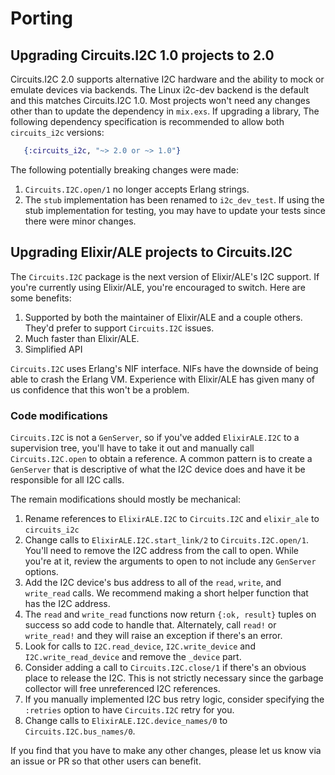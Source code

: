 # Porting

## Upgrading Circuits.I2C 1.0 projects to 2.0

Circuits.I2C 2.0 supports alternative I2C hardware and the ability to mock or
emulate devices via backends. The Linux i2c-dev backend is the default and this
matches Circuits.I2C 1.0. Most projects won't need any changes other than to
update the dependency in `mix.exs`. If upgrading a library, The following
dependency specification is recommended to allow both `circuits_i2c` versions:

```elixir
   {:circuits_i2c, "~> 2.0 or ~> 1.0"}
```

The following potentially breaking changes were made:

1. `Circuits.I2C.open/1` no longer accepts Erlang strings.
2. The `stub` implementation has been renamed to `i2c_dev_test`. If using the
   stub implementation for testing, you may have to update your tests since
   there were minor changes.

## Upgrading Elixir/ALE projects to Circuits.I2C

The `Circuits.I2C` package is the next version of Elixir/ALE's I2C support.
If you're currently using Elixir/ALE, you're encouraged to switch. Here are some
benefits:

1. Supported by both the maintainer of Elixir/ALE and a couple others. They'd
   prefer to support `Circuits.I2C` issues.
2. Much faster than Elixir/ALE.
3. Simplified API

`Circuits.I2C` uses Erlang's NIF interface. NIFs have the downside of being able
to crash the Erlang VM. Experience with Elixir/ALE has given many of us
confidence that this won't be a problem.

### Code modifications

`Circuits.I2C` is not a `GenServer`, so if you've added `ElixirALE.I2C` to a
supervision tree, you'll have to take it out and manually call
`Circuits.I2C.open` to obtain a reference. A common pattern is to create a
`GenServer` that is descriptive of what the I2C device does and have it be
responsible for all I2C calls.

The remain modifications should mostly be mechanical:

1. Rename references to `ElixirALE.I2C` to `Circuits.I2C` and `elixir_ale`
   to `circuits_i2c`
2. Change calls to `ElixirALE.I2C.start_link/2` to `Circuits.I2C.open/1`. You'll
   need to remove the I2C address from the call to open. While you're at it,
   review the arguments to open to not include any `GenServer` options.
3. Add the I2C device's bus address to all of the `read`, `write`, and
   `write_read` calls. We recommend making a short helper function that has
   the I2C address.
4. The `read` and `write_read` functions now return `{:ok, result}` tuples on
   success so add code to handle that. Alternately, call `read!` or `write_read!`
   and they will raise an exception if there's an error.
5. Look for calls to `I2C.read_device`, `I2C.write_device` and
   `I2C.write_read_device` and remove the `_device` part.
6. Consider adding a call to `Circuits.I2C.close/1` if there's an obvious place
   to release the I2C. This is not strictly necessary since the garbage
   collector will free unreferenced I2C references.
7. If you manually implemented I2C bus retry logic, consider specifying the
   `:retries` option to have `Circuits.I2C` retry for you.
8. Change calls to `ElixirALE.I2C.device_names/0` to `Circuits.I2C.bus_names/0`.

If you find that you have to make any other changes, please let us know via an
issue or PR so that other users can benefit.
